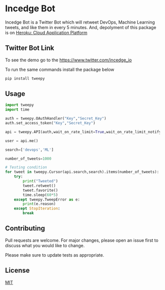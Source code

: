 # Incedge Bot

Incedge Bot is a Twitter Bot which will retweet DevOps, Machine Learning tweets, and like them in every 5 minutes. And, depolyment of this package is on <a href="https://www.heroku.com">Heroku: Cloud Application Platform</a>

## Twitter Bot Link

To see the demo go to the https://www.twitter.com/incedge_io

To run the same commands install the package below

```bash
pip install tweepy
```

## Usage

```python
import tweepy
import time

auth = tweepy.OAuthHandler("Key","Secret_Key")
auth.set_access_token("Key","Secret_Key")

api = tweepy.API(auth,wait_on_rate_limit=True,wait_on_rate_limit_notify=True)

user = api.me()

search=['devops','ML']

number_of_tweets=1000

# Testing condition
for tweet in tweepy.Cursor(api.search,search).items(number_of_tweets):
    try:
        print("Tweeted")
        tweet.retweet()
        tweet.favorite()
        time.sleep(60*5)
    except tweepy.TweepError as e:
        print(e.reason)
    except StopIteration:
        break
```

## Contributing
Pull requests are welcome. For major changes, please open an issue first to discuss what you would like to change.

Please make sure to update tests as appropriate.

## License
[MIT](https://choosealicense.com/licenses/mit/)
